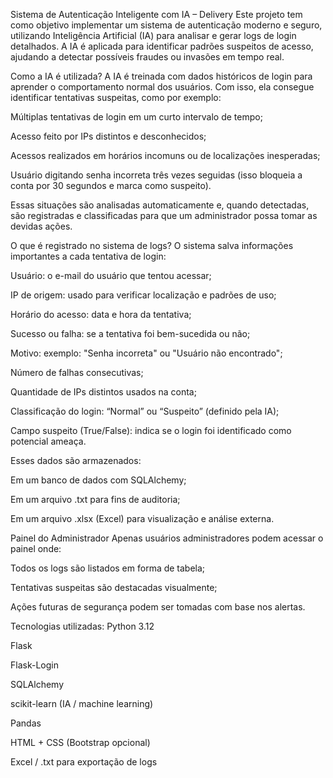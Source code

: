 Sistema de Autenticação Inteligente com IA – Delivery
Este projeto tem como objetivo implementar um sistema de autenticação moderno e seguro, utilizando Inteligência Artificial (IA) para analisar e gerar logs de login detalhados. A IA é aplicada para identificar padrões suspeitos de acesso, ajudando a detectar possíveis fraudes ou invasões em tempo real.

  Como a IA é utilizada?
A IA é treinada com dados históricos de login para aprender o comportamento normal dos usuários. Com isso, ela consegue identificar tentativas suspeitas, como por exemplo:

Múltiplas tentativas de login em um curto intervalo de tempo;

Acesso feito por IPs distintos e desconhecidos;

Acessos realizados em horários incomuns ou de localizações inesperadas;

Usuário digitando senha incorreta três vezes seguidas (isso bloqueia a conta por 30 segundos e marca como suspeito).

Essas situações são analisadas automaticamente e, quando detectadas, são registradas e classificadas para que um administrador possa tomar as devidas ações.

  O que é registrado no sistema de logs?
O sistema salva informações importantes a cada tentativa de login:

Usuário: o e-mail do usuário que tentou acessar;

IP de origem: usado para verificar localização e padrões de uso;

Horário do acesso: data e hora da tentativa;

Sucesso ou falha: se a tentativa foi bem-sucedida ou não;

Motivo: exemplo: "Senha incorreta" ou "Usuário não encontrado";

Número de falhas consecutivas;

Quantidade de IPs distintos usados na conta;

Classificação do login: “Normal” ou “Suspeito” (definido pela IA);

Campo suspeito (True/False): indica se o login foi identificado como potencial ameaça.

Esses dados são armazenados:

Em um banco de dados com SQLAlchemy;

Em um arquivo .txt para fins de auditoria;

Em um arquivo .xlsx (Excel) para visualização e análise externa.

  Painel do Administrador
Apenas usuários administradores podem acessar o painel onde:

Todos os logs são listados em forma de tabela;

Tentativas suspeitas são destacadas visualmente;

Ações futuras de segurança podem ser tomadas com base nos alertas.

  Tecnologias utilizadas:
Python 3.12

Flask

Flask-Login

SQLAlchemy

scikit-learn (IA / machine learning)

Pandas

HTML + CSS (Bootstrap opcional)

Excel / .txt para exportação de logs

